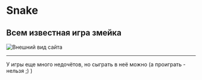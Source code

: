 # Snake
## Всем известная игра змейка

![Внешний вид сайта](https://i.ibb.co/KWz8CPs/SNAKE-Google-Chrome-2021-02-05-14-01-33-online-video-cutter-com.gif "Геймплей))")

____

У игры еще много недочётов, но сыграть в неё можно (а проиграть - нельзя ;) )
